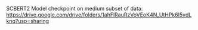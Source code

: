 SCBERT2 Model checkpoint on medium subset of data: https://drive.google.com/drive/folders/1ahFlRauRzVoVEoK4N_UtHPk6I5vdLknq?usp=sharing
